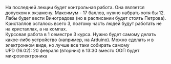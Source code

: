 На последней лекции будет контрольная работа. Она является допуском к экзамену. Максимум - 17 баллов, нужно набрать хотя бы 12.  
Лабы будет вести Виноградова (но в расписании будет стоять Петрова). Кристаллов осталось всего 3, поэтому часть людей будут работать не на кристаллах, а на компах.  
Курсовая работа в 1 семестре 3 курса. Нужно будет самому делать какое-либо устройство (например, на Arduino). Можно сделать и в электронном виде, но лучше все таки собирать самому  
UPD (16.02): 20 февраля (вторник) в 13:30 вместо ООП будет микроэлектроника